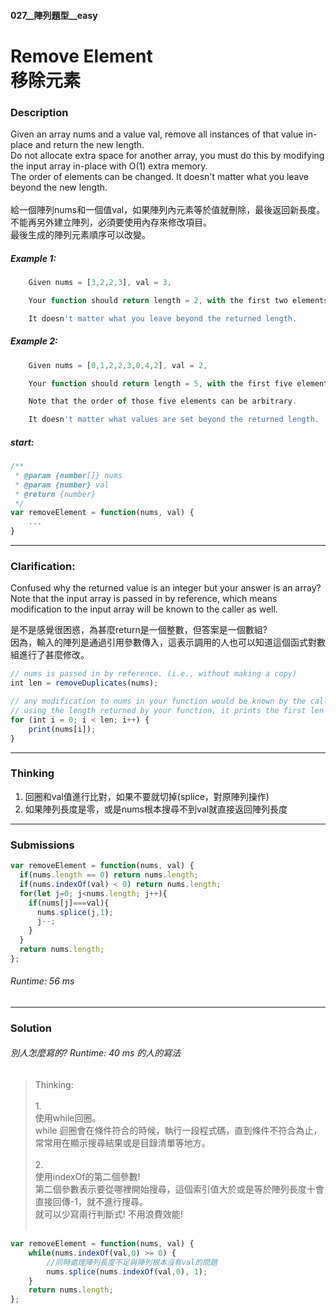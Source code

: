 #### 027__陣列題型__easy
# Remove Element<br/>移除元素

### Description
Given an array nums and a value val, remove all instances of that value in-place and return the new length.
<br/>
Do not allocate extra space for another array, you must do this by modifying the input array in-place with O(1) extra memory.
<br/>
The order of elements can be changed. It doesn't matter what you leave beyond the new length.
<br/><br/>
給一個陣列nums和一個值val，如果陣列內元素等於值就刪除，最後返回新長度。
<br/>
不能再另外建立陣列，必須要使用內存來修改項目。
<br/>
最後生成的陣列元素順序可以改變。

##### Example 1:
```js
    Given nums = [3,2,2,3], val = 3,

    Your function should return length = 2, with the first two elements of nums being 2.

    It doesn't matter what you leave beyond the returned length.
```
##### Example 2:
```js
    Given nums = [0,1,2,2,3,0,4,2], val = 2,

    Your function should return length = 5, with the first five elements of nums containing 0, 1, 3, 0, and 4.

    Note that the order of those five elements can be arbitrary.

    It doesn't matter what values are set beyond the returned length.
```

##### start:
```js
/**
 * @param {number[]} nums
 * @param {number} val
 * @return {number}
 */
var removeElement = function(nums, val) {
    ...
}
```
* * *
### Clarification:
Confused why the returned value is an integer but your answer is an array?
<br/>
Note that the input array is passed in by reference, which means modification to the input array will be known to the caller as well.

是不是感覺很困惑，為甚麼return是一個整數，但答案是一個數組?
<br/>
因為，輸入的陣列是通過引用參數傳入，這表示調用的人也可以知道這個函式對數組進行了甚麼修改。

```js
// nums is passed in by reference. (i.e., without making a copy)
int len = removeDuplicates(nums);

// any modification to nums in your function would be known by the caller.
// using the length returned by your function, it prints the first len elements.
for (int i = 0; i < len; i++) {
    print(nums[i]);
}
```

* * *
### Thinking
1. 回圈和val值進行比對，如果不要就切掉(splice，對原陣列操作)
2. 如果陣列長度是零，或是nums根本搜尋不到val就直接返回陣列長度
* * *
### Submissions
```js
var removeElement = function(nums, val) {
  if(nums.length == 0) return nums.length;
  if(nums.indexOf(val) < 0) return nums.length;
  for(let j=0; j<nums.length; j++){
    if(nums[j]===val){
      nums.splice(j,1);
      j--;
    }
  }
  return nums.length;
};
```
###### Runtime: 56 ms
* * *
### Solution
###### 別人怎麼寫的? Runtime: 40 ms 的人的寫法
>Thinking:
    <br/><br/>
    1.<br/>
    使用while回圈。<br/>
    while 迴圈會在條件符合的時候，執行一段程式碼，直到條件不符合為止，常常用在顯示搜尋結果或是目錄清單等地方。
    <br/><br/>
    2.<br/>
    使用indexOf的第二個參數!<br/>
    第二個參數表示要從哪裡開始搜尋，這個索引值大於或是等於陣列長度十會直接回傳-1，就不進行搜尋。
    <br/>就可以少寫兩行判斷式! 不用浪費效能!
    <br/><br/>
```js
var removeElement = function(nums, val) {
    while(nums.indexOf(val,0) >= 0) {
        //同時處理陣列長度不足與陣列根本沒有val的問題
        nums.splice(nums.indexOf(val,0), 1);
    }
    return nums.length;
};
```